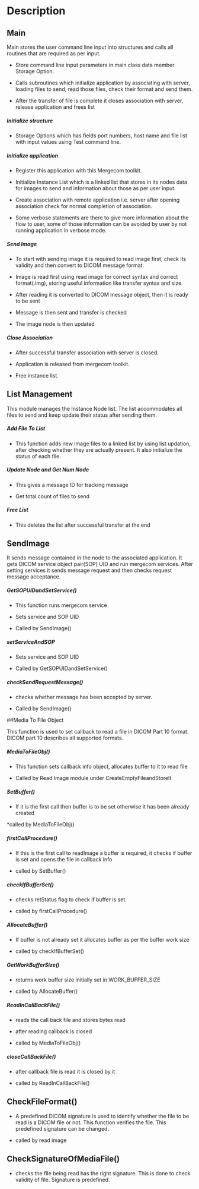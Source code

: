 # Description

## Main

Main stores the user command line input into structures and calls all routines that
are required as per input.

* Store command line input parameters in main class data member Storage Option.

* Calls subroutines which initialize application by associating with server,
loading files to send, read those files, check their format and send them.

* After the transfer of file is complete it closes association with server,
release application and frees list

##### Initialize structure

* Storage Options which has fields port numbers, host name and file list with
input values using Test command line.

##### Initialize application

* Register this application with this Mergecom toolkit.

* Initialize Instance List which is a linked list that stores in its nodes data for images to
send and information about those as per user input.

* Create association with remote application i.e. server after opening association
check for normal completion of association.

* Some verbose statements are there to give more information about the flow to user, some
of those information can be avoided by user by not running application in verbose mode.

##### Send Image

* To start with sending image it is required to read image first, check its validity and
then convert to DICOM message format.

* Image is read first using read image for correct syntax and correct format(.img),
storing useful information like transfer syntax and size.

* After reading it is converted to DICOM message object, then it is ready to be sent

* Message is then sent and transfer is checked

* The image node is then updated

##### Close Association

* After successful transfer association with server is closed.

* Application is released from mergecom toolkit.

* Free instance list.

## List Management

This module manages the Instance Node list. The list accommodates
 all files to send and keep update their status after sending them.

##### Add File To List

* This function adds new image files to a linked list by using
 list updation,
after checking whether they are actually present.
It also initialize the status of each file.

##### Update Node and Get Num Node

* This gives a message ID for tracking message

* Get total count of files to send

##### Free List

* This deletes the list after successful transfer at the end

## SendImage

It sends message contained in the node to the associated application.
It gets DICOM service object pair(SOP) UID and run mergecom services.
After setting services it sends message request and then checks request message acceptance.

##### GetSOPUIDandSetService()

* This function runs mergecom service

* Sets service and SOP UID

* Called by SendImage()

##### setServiceAndSOP

* Sets service and SOP UID

* Called by GetSOPUIDandSetService()

##### checkSendRequestMessage()

* checks whether message has been accepted by server.

* Called by SendImage()

##Media To File Object

This function is used to set callback to read a file in DICOM Part 10 format. DICOM part 10 describes all supported formats.

##### MediaToFileObj()

* This function sets callback info object, allocates buffer to it to read file

* Called by Read Image module under CreateEmptyFileandStoreIt

##### SetBuffer()

* If it is the first call then buffer is to be set otherwise it has been already created

*called by MediaToFileObj()

##### firstCallProcedure()

* If this is the first call to readImage a buffer is required, it checks if buffer is set and opens the file in callback info

* called by SetBuffer()

##### checkIfBufferSet()

* checks retStatus flag to check if buffer is set

* called by firstCallProcedure()

##### AllocateBuffer()

* If buffer is not already set it allocates buffer as per the buffer work size

* called by checkIfBufferSet()

##### GetWorkBufferSize()

* returns work buffer size initially set in WORK_BUFFER_SIZE

* called by AllocateBuffer()

##### ReadInCallBackFile()

* reads the call back file and stores bytes read

* after reading callback is closed

* called by MediaToFileObj()

##### closeCallBackFile()

* after callback file is read it is closed by it

* called by ReadInCallBackFile()

## CheckFileFormat()

* A predefined DICOM signature is used to identify whether the file to be read is a DICOM file or not. This function verifies the file. This predefined signature can be changed.

* called by read image

## CheckSignatureOfMediaFile()

* checks the file being read has the right signature. This is done to check validity of file. Signature is predefined.
